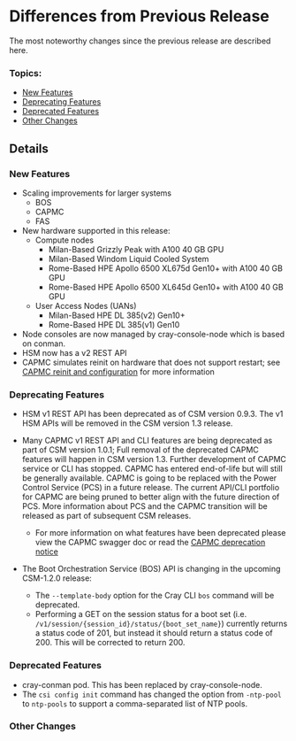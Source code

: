 # Differences from Previous Release

The most noteworthy changes since the previous release are described here.

### Topics:
   * [New Features](#new_features)
   * [Deprecating Features](#deprecating_features)
   * [Deprecated Features](#deprecated_features)
   * [Other Changes](#other_changes)


## Details

<a name="new_features"></a>
### New Features

   * Scaling improvements for larger systems
      * BOS
      * CAPMC
      * FAS
   * New hardware supported in this release:
      * Compute nodes
         * Milan-Based Grizzly Peak with A100 40 GB GPU
         * Milan-Based Windom Liquid Cooled System
         * Rome-Based HPE Apollo 6500 XL675d Gen10+ with A100 40 GB GPU
         * Rome-Based HPE Apollo 6500 XL645d Gen10+ with A100 40 GB GPU
      * User Access Nodes (UANs)
         * Milan-Based HPE DL 385(v2) Gen10+
         * Rome-Based HPE DL 385(v1) Gen10
   * Node consoles are now managed by cray-console-node which is based on conman.
   * HSM now has a v2 REST API
   * CAPMC simulates reinit on hardware that does not support restart; see [CAPMC reinit and configuration](../introduction/CAPMC_reinit_and_config.md) for more information

<a name="deprecating_features"></a>
### Deprecating Features

   * HSM v1 REST API has been deprecated as of CSM version 0.9.3. The v1 HSM APIs will be removed in the CSM version 1.3 release.
   * Many CAPMC v1 REST API and CLI features are being deprecated as part of CSM version 1.0.1; Full removal of the deprecated CAPMC features will happen in CSM version 1.3. Further development of CAPMC service or CLI has stopped. CAPMC has entered end-of-life but will still be generally available. CAPMC is going to be replaced with the Power Control Service (PCS) in a future release. The current API/CLI portfolio for CAPMC are being pruned to better align with the future direction of PCS. More information about PCS and the CAPMC transition will be released as part of subsequent CSM releases.
     * For more information on what features have been deprecated please view the CAPMC swagger doc or read the [CAPMC deprecation notice](../introduction/CAPMC_deprecation.md)

   * The Boot Orchestration Service (BOS) API is changing in the upcoming CSM-1.2.0 release:
        * The `--template-body` option for the Cray CLI `bos` command will be deprecated.
        * Performing a GET on the session status for a boot set (i.e. `/v1/session/{session_id}/status/{boot_set_name}`) currently returns a status code of 201, but instead it should return a status code of 200. This will be corrected to return 200.

<a name="deprecated_features"></a>
### Deprecated Features

   * cray-conman pod. This has been replaced by cray-console-node.
   * The `csi config init` command has changed the option from `-ntp-pool` to `ntp-pools` to support a comma-separated list of NTP pools.

<a name="other_changes"></a>
### Other Changes

